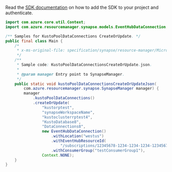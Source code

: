 Read the [SDK documentation](https://github.com/Azure/azure-sdk-for-java/blob/azure-resourcemanager-synapse_1.0.0-beta.3/sdk/synapse/azure-resourcemanager-synapse/README.md) on how to add the SDK to your project and authenticate.

```java
import com.azure.core.util.Context;
import com.azure.resourcemanager.synapse.models.EventHubDataConnection;

/** Samples for KustoPoolDataConnections CreateOrUpdate. */
public final class Main {
    /*
     * x-ms-original-file: specification/synapse/resource-manager/Microsoft.Synapse/preview/2021-06-01-preview/examples/KustoPoolDataConnectionsCreateOrUpdate.json
     */
    /**
     * Sample code: KustoPoolDataConnectionsCreateOrUpdate.json.
     *
     * @param manager Entry point to SynapseManager.
     */
    public static void kustoPoolDataConnectionsCreateOrUpdateJson(
        com.azure.resourcemanager.synapse.SynapseManager manager) {
        manager
            .kustoPoolDataConnections()
            .createOrUpdate(
                "kustorptest",
                "synapseWorkspaceName",
                "kustoclusterrptest4",
                "KustoDatabase8",
                "DataConnections8",
                new EventHubDataConnection()
                    .withLocation("westus")
                    .withEventHubResourceId(
                        "/subscriptions/12345678-1234-1234-1234-123456789098/resourceGroups/kustorptest/providers/Microsoft.EventHub/namespaces/eventhubTestns1/eventhubs/eventhubTest1")
                    .withConsumerGroup("testConsumerGroup1"),
                Context.NONE);
    }
}
```
